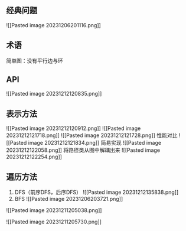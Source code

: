 ## 经典问题
![[Pasted image 20231206201116.png]]
## 术语
简单图：没有平行边与环

## API
![[Pasted image 20231212120835.png]]

## 表示方法

![[Pasted image 20231212120912.png]]
![[Pasted image 20231212121718.png]]
![[Pasted image 20231212121728.png]]
性能对比
![[Pasted image 20231212121834.png]]
简易实现
![[Pasted image 20231212122058.png]]
将路径类从图中解耦出来
![[Pasted image 20231212122254.png]]
## 遍历方法
1. DFS（前序DFS，后序DFS）
![[Pasted image 20231212135838.png]]
2. BFS
![[Pasted image 20231206203721.png]]

![[Pasted image 20231211205038.png]]

![[Pasted image 20231211205730.png]]